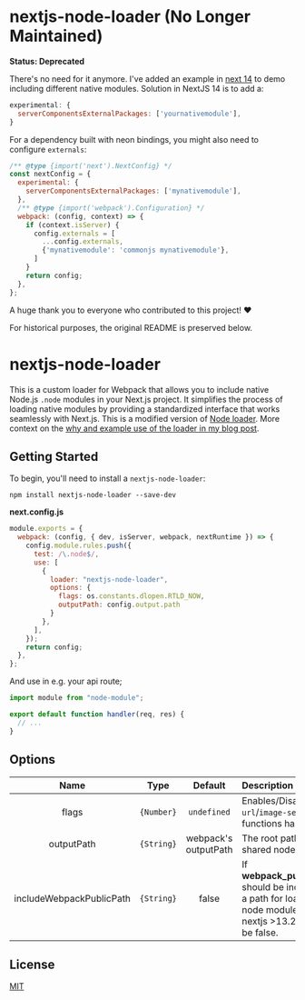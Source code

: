 # nextjs-node-loader (No Longer Maintained)

**Status: Deprecated**

There's no need for it anymore. I've added an example in [next 14](./examples/next-14) to demo including different native modules.
Solution in NextJS 14 is to add a:
```javascript
experimental: {
  serverComponentsExternalPackages: ['yournativemodule'],
}
```
For a dependency built with neon bindings, you might also need to configure `externals`:
```javascript
/** @type {import('next').NextConfig} */
const nextConfig = {
  experimental: {
    serverComponentsExternalPackages: ['mynativemodule'],
  },
  /** @type {import('webpack').Configuration} */
  webpack: (config, context) => {
    if (context.isServer) {
      config.externals = [
        ...config.externals,
        {'mynativemodule': 'commonjs mynativemodule'},
      ]
    }
    return config;
  },
};
```

A huge thank you to everyone who contributed to this project! ❤️

For historical purposes, the original README is preserved below.


# nextjs-node-loader

This is a custom loader for Webpack that allows you to include native Node.js `.node` modules in your Next.js project.
It simplifies the process of loading native modules by providing a standardized interface that works seamlessly with
Next.js.
This is a modified version of [Node loader](https://github.com/webpack-contrib/node-loader).
More context on the [why and example use of the loader in my blog post](https://www.amarjanica.com/nextjs-and-rust-creating-a-custom-webpack-loader-for-native-node-modules).

## Getting Started

To begin, you'll need to install a `nextjs-node-loader`:

```console
npm install nextjs-node-loader --save-dev
```

**next.config.js**

```js
module.exports = {
  webpack: (config, { dev, isServer, webpack, nextRuntime }) => {
    config.module.rules.push({
      test: /\.node$/,
      use: [
        {
          loader: "nextjs-node-loader",
          options: {
            flags: os.constants.dlopen.RTLD_NOW,
            outputPath: config.output.path
          }
        },
      ],
    });
    return config;
  },
};
```

And use in e.g. your api route;

```javascript
import module from "node-module";

export default function handler(req, res) {
  // ...
}
```

## Options

|    Name    |    Type    |       Default        | Description                                           |
|:----------:|:----------:|:--------------------:| :---------------------------------------------------- |
|   flags    | `{Number}` |     `undefined`      | Enables/Disables `url`/`image-set` functions handling |
| outputPath | `{String}` | webpack's outputPath | The root path of shared node libraries |
| includeWebpackPublicPath | `{String}`| false | If __webpack_public_path__ should be included in a path for loading node module. For nextjs >13.2.5 should be false. |

## License

[MIT](./LICENSE)

